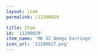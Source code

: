 ```yaml
---
layout: item
permalink: /11200029

title: Item
id: '11200029'
item_name: 'MK 52 Omega Earrings'
icon_url: '11200027.png'
---
```

